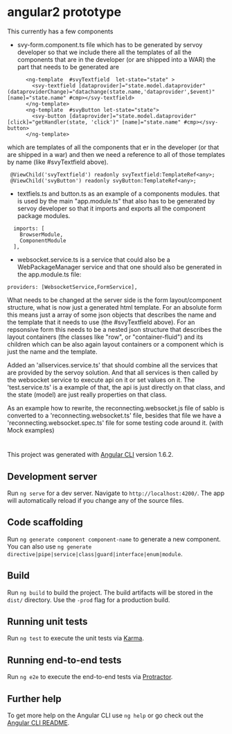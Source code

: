 # angular2 prototype

This currently has a few components
* svy-form.component.ts file which has to be generated by servoy developer so that we include there all the templates of all the components that are in the developer (or are shipped into a WAR)
the part that needs to be generated are 
```
      <ng-template  #svyTextfield  let-state="state" >
        <svy-textfield [dataprovider]="state.model.dataprovider" (dataproviderChange)="datachange(state.name,'dataprovider',$event)" [name]="state.name" #cmp></svy-textfield>
      </ng-template>
      <ng-template  #svyButton let-state="state">
        <svy-button [dataprovider]="state.model.dataprovider" [click]="getHandler(state, 'click')" [name]="state.name" #cmp></svy-button>
      </ng-template>
```
which are templates of all the components that er in the developer (or that are shipped in a war)
and then we need a reference to all of those templates by name (like #svyTextfield above).
```
 @ViewChild('svyTextfield') readonly svyTextfield:TemplateRef<any>;
 @ViewChild('svyButton') readonly svyButton:TemplateRef<any>;
```
* textfiels.ts and button.ts as an example of a components modules. that is used by the main "app.module.ts" that also has to be generated by servoy developer so that it imports and exports all the component package modules.
```
  imports: [
    BrowserModule,
    ComponentModule
  ],
```
* websocket.service.ts is a service that could also be a WebPackageManager service and that one should also be generated in the app.module.ts file:
```
providers: [WebsocketService,FormService],
```

What needs to be changed at the server side is the form layout/component structure, what is now just a generated html template. For an absolute form this means just a array of some json objects that describes the name and the template that it needs to use (the #svyTextfield above). For an repsonsive form this needs to be a nested json structure that describes the layout containers (the classes like "row", or "container-fluid") and its children which can be also again layout containers or a component which is just the name and the template.

Added an 'allservices.service.ts' that should combine all the services that are provided by the servoy solution. And that all services is then called by the websocket service to execute api on it or set values on it. 
The 'test.service.ts' is a example of that, the api is just directly on that class, and the state (model) are just really properties on that class.

As an example how to rewrite, the reconnecting.websocket.js file of sablo is converted to a 'reconnecting.websocket.ts' file, besides that file we have a 'reconnecting.websocket.spec.ts' file for some testing code around it. (with Mock examples)

#
This project was generated with [Angular CLI](https://github.com/angular/angular-cli) version 1.6.2.

## Development server

Run `ng serve` for a dev server. Navigate to `http://localhost:4200/`. The app will automatically reload if you change any of the source files.

## Code scaffolding

Run `ng generate component component-name` to generate a new component. You can also use `ng generate directive|pipe|service|class|guard|interface|enum|module`.

## Build

Run `ng build` to build the project. The build artifacts will be stored in the `dist/` directory. Use the `-prod` flag for a production build.

## Running unit tests

Run `ng test` to execute the unit tests via [Karma](https://karma-runner.github.io).

## Running end-to-end tests

Run `ng e2e` to execute the end-to-end tests via [Protractor](http://www.protractortest.org/).

## Further help

To get more help on the Angular CLI use `ng help` or go check out the [Angular CLI README](https://github.com/angular/angular-cli/blob/master/README.md).
